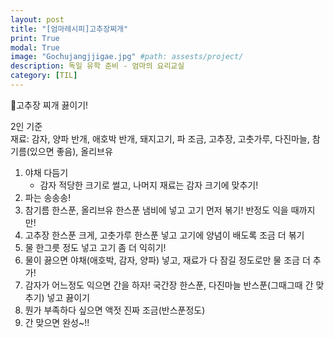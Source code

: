 ```yaml
---
layout: post
title: "[엄마레시피]고추장찌개"
print: True
modal: True
image: "Gochujangjjigae.jpg" #path: assests/project/
description: 독일 유학 준비 - 엄마의 요리교실
category: [TIL]
---
```


🥘고추장 찌개 끓이기!  

2인 기준  
재료: 감자, 양파 반개, 애호박 반개, 돼지고기, 파 조금, 고추장, 고춧가루, 다진마늘, 참기름(있으면 좋음), 올리브유  

1. 야채 다듬기  
    - 감자 적당한 크기로 썰고, 나머지 재료는 감자 크기에 맞추기!  
2. 파는 송송송!  
3. 참기름 한스푼, 올리브유 한스푼 냄비에 넣고 고기 먼저 볶기! 반정도 익을 때까지만!  
4. 고추장 한스푼 크게, 고춧가루 한스푼 넣고 고기에 양념이 배도록 조금 더 볶기  
5. 물 한그릇 정도 넣고 고기 좀 더 익히기!  
6. 물이 끓으면 야채(애호박, 감자, 양파) 넣고, 재료가 다 잠길 정도로만 물 조금 더 추가!  
7. 감자가 어느정도 익으면 간을 하자! 국간장 한스푼, 다진마늘 반스푼(그때그때 간 맞추기) 넣고 끓이기  
8. 뭔가 부족하다 싶으면 액젓 진짜 조금(반스푼정도)  
9. 간 맞으면 완성~!!